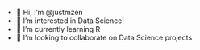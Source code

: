 - 👋 Hi, I’m @justmzen
- 👀 I’m interested in Data Science!
- 🌱 I’m currently learning R
- 💞️ I’m looking to collaborate on Data Science projects
<!--- - 📫 How to reach me: direct messages --->

<!---
justmzen/justmzen is a ✨ special ✨ repository because its `README.md` (this file) appears on your GitHub profile.
You can click the Preview link to take a look at your changes.
--->
